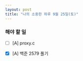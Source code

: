 ```yaml
---
layout: post
title: "나의 소중한 하루 9월 25일(토)"
---
```


### 해야 할 일

- [ ] [A] proxy.c
- [x] [A] 백준 2579 풀기

